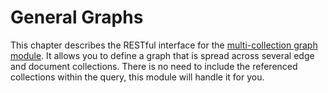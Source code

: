 General Graphs
==============

This chapter describes the RESTful interface for the [multi-collection graph module](../../Manual/Graphs/index.html).
It allows you to define a graph that is spread across several edge and document collections.
There is no need to include the referenced collections within the query, this module will handle it for you.
